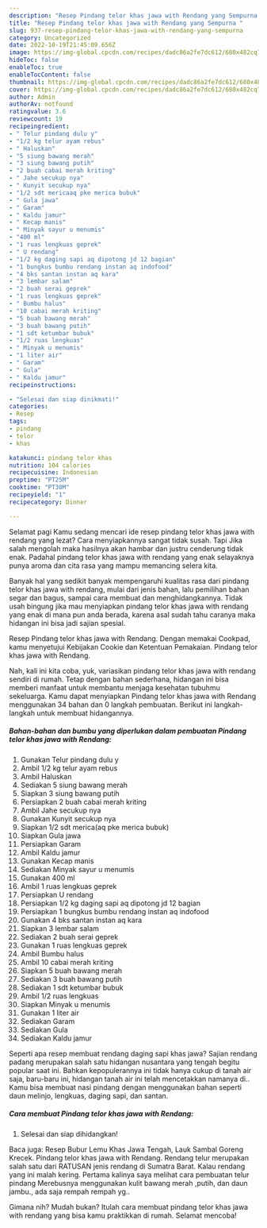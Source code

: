 ```yaml
---
description: "Resep Pindang telor khas jawa with Rendang yang Sempurna "
title: "Resep Pindang telor khas jawa with Rendang yang Sempurna "
slug: 937-resep-pindang-telor-khas-jawa-with-rendang-yang-sempurna
category: Uncategorized
date: 2022-10-19T21:45:09.656Z
image: https://img-global.cpcdn.com/recipes/dadc86a2fe7dc612/680x482cq70/pindang-telor-khas-jawa-with-rendang-foto-resep-utama.jpg
hideToc: false
enableToc: true
enableTocContent: false
thumbnail: https://img-global.cpcdn.com/recipes/dadc86a2fe7dc612/680x482cq70/pindang-telor-khas-jawa-with-rendang-foto-resep-utama.jpg
cover: https://img-global.cpcdn.com/recipes/dadc86a2fe7dc612/680x482cq70/pindang-telor-khas-jawa-with-rendang-foto-resep-utama.jpg
author: Admin
authorAv: notfound
ratingvalue: 3.6
reviewcount: 19
recipeingredient:
- " Telur pindang dulu y"
- "1/2 kg telur ayam rebus"
- " Haluskan"
- "5 siung bawang merah"
- "3 siung bawang putih"
- "2 buah cabai merah kriting"
- " Jahe secukup nya"
- " Kunyit secukup nya"
- "1/2 sdt mericaaq pke merica bubuk"
- " Gula jawa"
- " Garam"
- " Kaldu jamur"
- " Kecap manis"
- " Minyak sayur u menumis"
- "400 ml"
- "1 ruas lengkuas geprek"
- " U rendang"
- "1/2 kg daging sapi aq dipotong jd 12 bagian"
- "1 bungkus bumbu rendang instan aq indofood"
- "4 bks santan instan aq kara"
- "3 lembar salam"
- "2 buah serai geprek"
- "1 ruas lengkuas geprek"
- " Bumbu halus"
- "10 cabai merah kriting"
- "5 buah bawang merah"
- "3 buah bawang putih"
- "1 sdt ketumbar bubuk"
- "1/2 ruas lengkuas"
- " Minyak u menumis"
- "1 liter air"
- " Garam"
- " Gula"
- " Kaldu jamur"
recipeinstructions:

- "Selesai dan siap dinikmati!"
categories:
- Resep
tags:
- pindang
- telor
- khas

katakunci: pindang telor khas 
nutrition: 104 calories
recipecuisine: Indonesian
preptime: "PT25M"
cooktime: "PT30M"
recipeyield: "1"
recipecategory: Dinner

---
```



Selamat pagi Kamu sedang mencari ide resep pindang telor khas jawa with rendang yang lezat? Cara menyiapkannya sangat tidak susah. Tapi Jika salah mengolah maka hasilnya akan hambar dan justru cenderung tidak enak. Padahal pindang telor khas jawa with rendang yang enak selayaknya punya aroma dan cita rasa yang mampu memancing selera kita.


Banyak hal yang sedikit banyak mempengaruhi kualitas rasa dari pindang telor khas jawa with rendang, mulai dari jenis bahan, lalu pemilihan bahan segar dan bagus, sampai cara membuat dan menghidangkannya. Tidak usah bingung jika mau menyiapkan pindang telor khas jawa with rendang yang enak di mana pun anda berada, karena asal sudah tahu caranya maka hidangan ini bisa jadi sajian spesial.

Resep Pindang telor khas jawa with Rendang. Dengan memakai Cookpad, kamu menyetujui Kebijakan Cookie dan Ketentuan Pemakaian. Pindang telor khas jawa with Rendang.


Nah, kali ini kita coba, yuk, variasikan pindang telor khas jawa with rendang sendiri di rumah. Tetap dengan bahan sederhana, hidangan ini bisa memberi manfaat untuk membantu menjaga kesehatan tubuhmu sekeluarga. Kamu dapat menyiapkan Pindang telor khas jawa with Rendang menggunakan 34 bahan dan 0 langkah pembuatan. Berikut ini langkah-langkah untuk membuat hidangannya.

<!--inarticleads1-->

##### Bahan-bahan dan bumbu yang diperlukan dalam pembuatan Pindang telor khas jawa with Rendang:

1. Gunakan  Telur pindang dulu y
1. Ambil 1/2 kg telur ayam rebus
1. Ambil  Haluskan
1. Sediakan 5 siung bawang merah
1. Siapkan 3 siung bawang putih
1. Persiapkan 2 buah cabai merah kriting
1. Ambil  Jahe secukup nya
1. Gunakan  Kunyit secukup nya
1. Siapkan 1/2 sdt merica(aq pke merica bubuk)
1. Siapkan  Gula jawa
1. Persiapkan  Garam
1. Ambil  Kaldu jamur
1. Gunakan  Kecap manis
1. Sediakan  Minyak sayur u menumis
1. Gunakan 400 ml
1. Ambil 1 ruas lengkuas geprek
1. Persiapkan  U rendang
1. Persiapkan 1/2 kg daging sapi aq dipotong jd 12 bagian
1. Persiapkan 1 bungkus bumbu rendang instan aq indofood
1. Gunakan 4 bks santan instan aq kara
1. Siapkan 3 lembar salam
1. Sediakan 2 buah serai geprek
1. Gunakan 1 ruas lengkuas geprek
1. Ambil  Bumbu halus
1. Ambil 10 cabai merah kriting
1. Siapkan 5 buah bawang merah
1. Sediakan 3 buah bawang putih
1. Sediakan 1 sdt ketumbar bubuk
1. Ambil 1/2 ruas lengkuas
1. Siapkan  Minyak u menumis
1. Gunakan 1 liter air
1. Sediakan  Garam
1. Sediakan  Gula
1. Sediakan  Kaldu jamur


Seperti apa resep membuat rendang daging sapi khas jawa? Sajian rendang padang merupakan salah satu hidangan nusantara yang tengah begitu popular saat ini. Bahkan kepopulerannya ini tidak hanya cukup di tanah air saja, baru-baru ini, hidangan tanah air ini telah mencetakkan namanya di.. Kamu bisa membuat nasi pindang dengan menggunakan bahan seperti daun melinjo, lengkuas, daging sapi, dan santan. 

<!--inarticleads2-->

##### Cara membuat Pindang telor khas jawa with Rendang:


1. Selesai dan siap dihidangkan!

Baca juga: Resep Bubur Lemu Khas Jawa Tengah, Lauk Sambal Goreng Krecek. Pindang telor khas jawa with Rendang. Rendang telur merupakan salah satu dari RATUSAN jenis rendang di Sumatra Barat. Kalau rendang yang ini malah kering. Pertama kalinya saya melihat cara pembuatan telur pindang Merebusnya menggunakan kulit bawang merah ,putih, dan daun jambu., ada saja rempah rempah yg.. 

Gimana nih? Mudah bukan? Itulah cara membuat pindang telor khas jawa with rendang yang bisa kamu praktikkan di rumah. Selamat mencoba!

